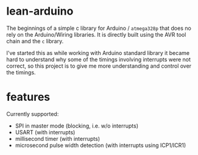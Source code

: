 # lean-arduino
The beginnings of a simple c library for Arduino / ``atmega328p`` that does no rely on the Arduino/Wiring libraries. It is directly built using the AVR tool chain and the ``c`` library. 

I've started this as while working with Arduino standard library it became hard to understand why some of the timings involving interrupts were not correct, so this project is to give me more understanding and control over the timings.

# features

Currently supported:
* SPI in master mode (blocking, i.e. w/o interrupts)
* USART (with interrupts)
* millisecond timer (with interrupts)
* microsecond pulse width detection (with interrupts using ICP1/ICR1)